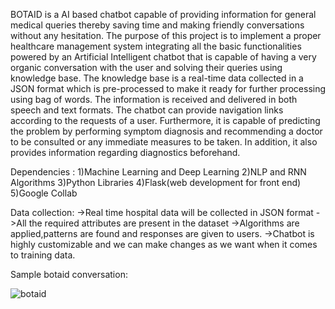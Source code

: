BOTAID is a AI based chatbot capable of providing information for general medical queries thereby saving time and making friendly conversations without any hesitation. The purpose of this project is to implement a proper healthcare management system integrating all the basic functionalities powered by an Artificial Intelligent chatbot that is capable of having a very organic conversation with the user and solving their queries using knowledge base. The knowledge base is a real-time data collected in a JSON format which is pre-processed to make it ready for further processing using bag of words. The information is received and delivered in both speech and text formats. The chatbot can provide navigation links according to the requests of a user. Furthermore, it is capable of predicting the problem by performing symptom diagnosis and recommending a doctor to be consulted or any immediate measures to be taken. In addition, it also provides information regarding diagnostics beforehand.

Dependencies : 1)Machine Learning and Deep Learning 2)NLP and RNN Algorithms 3)Python Libraries 4)Flask(web development for front end) 5)Google Collab

Data collection: ->Real time hospital data will be collected in JSON format
                 ->All the required attributes are present in the dataset
                 ->Algorithms are applied,patterns are found and responses are given to users.
                 ->Chatbot is highly customizable and we can make changes as we want when it comes to training data.
                 
                 
 Sample botaid conversation:                
                 
![botaid](https://github.com/chandanaNukala/BotAid/assets/66661365/a995de94-05bb-478e-97e5-8706b3e48ee3)
